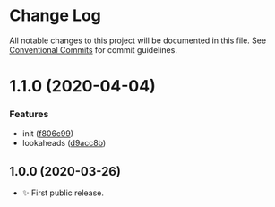 # Change Log

All notable changes to this project will be documented in this file.
See [Conventional Commits](https://conventionalcommits.org) for commit guidelines.

# 1.1.0 (2020-04-04)


### Features

* init ([f806c99](https://gitlab.com/codsen/codsen/commit/f806c9960d7edecc17e353d59ca9965966cf331d))
* lookaheads ([d9acc8b](https://gitlab.com/codsen/codsen/commit/d9acc8b338a8911327148e13e2c8098c809257e5))





## 1.0.0 (2020-03-26)

- ✨ First public release.
